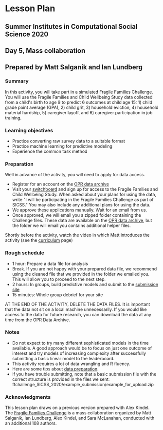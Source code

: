 # Lesson Plan
## Summer Institutes in Computational Social Science 2020
## Day 5, Mass collaboration
## Prepared by Matt Salganik and Ian Lundberg

### Summary

In this activity, you will take part in a simulated Fragile Families Challenge. You will use the Fragile Families and Child Wellbeing Study data collected from a child's birth to age 9 to predict 6 outcomes at child age 15: 1) child grade point average (GPA), 2) child grit, 3) household eviction, 4) household material hardship, 5) caregiver layoff, and 6) caregiver participation in job training.

### Learning objectives

- Practice converting raw survey data to a suitable format
- Practice machine learning for predictive modeling
- Experience the common task method

### Preparation

Well in advance of the activity, you will need to apply for data access.

- Register for an account on the [OPR data archive](https://opr.princeton.edu/archive/restricted/Default.aspx)
- Visit your [switchboard](https://opr.princeton.edu/archive/restricted/Switchboard.aspx) and sign up for access to the Fragile Families and Child Wellbeing Study. When asked about your plans for using the data, write "I will be participating in the Fragile Families Challenge as part of SICSS." You may also include any additional plans for using the data.
- We approve these applications manually. Wait for an email from us.
- Once approved, we will email you a zipped folder containing the Challenge files. These data are available on the [OPR data archive](https://opr.princeton.edu/archive/restricted/Default.aspx), but the folder we will email you contains additional helper files.

Shortly before the activity, watch the video in which Matt introduces the activity (see the [curriculum](https://compsocialscience.github.io/summer-institute/curriculum) page)

### Rough schedule

- 1 hour: Prepare a data file for analysis
- Break. If you are not happy with your prepared data file, we recommend using the cleaned file that we provided in the folder we emailed you. This will allow you to proceed to the next step.
- 2 hours: In groups, build predictive models and submit to the [submission site](https://codalab.fragilefamilieschallenge.org/competitions/28)
- 15 minutes: Whole group debrief for your site

AT THE END OF THE ACTIVITY, DELETE THE DATA FILES. It is important that the data not sit on a local machine unnecessarily. If you would like access to the data for future research, you can download the data at any time from the OPR Data Archive.

### Notes

- Do not expect to try many different sophisticated models in the time available. A good approach would be to focus on just one outcome of interest and try models of increasing complexity after successfully submitting a basic linear model to the leaderboard.
- This activity requires a lot of data wrangling and R fluency.
- Here are some tips about [data preparation](https://github.com/compsocialscience/summer-institute/blob/master/2020/materials/day5-mass-collaboration/activity/SICSS_FFC_datacleaning_tips.pdf).
- If you have trouble submitting, note that a basic submission file with the correct structure is provided in the files we sent: ffchallenge_SICSS_2020/example_submission/example_for_upload.zip

### Acknowledgments

This lesson plan draws on a previous version prepared with Alex Kindel. The [Fragile Families Challenge](https://doi.org/10.1073/pnas.1915006117) is a mass collaboration organized by Matt Salganik, Ian Lundberg, Alex Kindel, and Sara McLanahan, conducted with an additional 108 authors.
